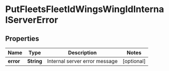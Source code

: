 
# PutFleetsFleetIdWingsWingIdInternalServerError

## Properties
Name | Type | Description | Notes
------------ | ------------- | ------------- | -------------
**error** | **String** | Internal server error message |  [optional]



